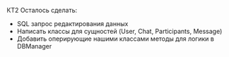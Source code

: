 КТ2
Осталось сделать:
* SQL запрос редактирования данных
* Написать классы для сущностей (User, Chat, Participants, Message)
* Добавить оперирующие нашими классами методы для логики в DBManager
